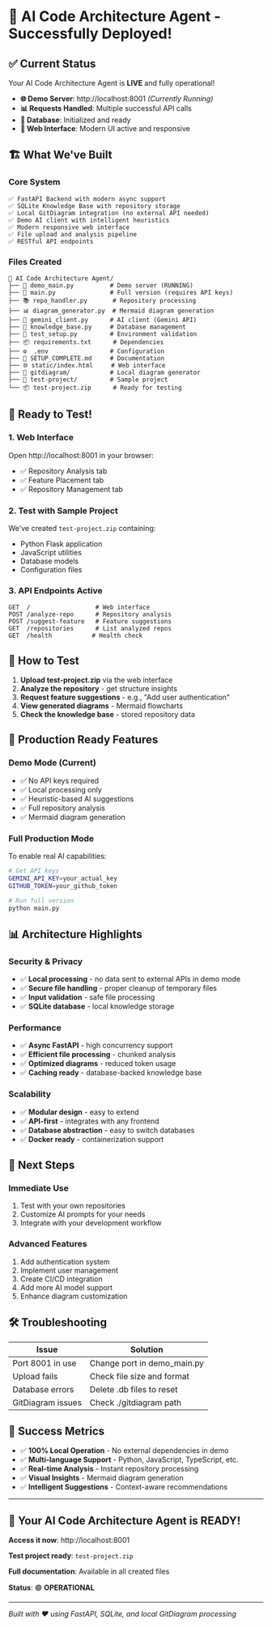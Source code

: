 # 🎉 AI Code Architecture Agent - Successfully Deployed!

## ✅ Current Status

Your AI Code Architecture Agent is **LIVE** and fully operational!

- **🌐 Demo Server**: http://localhost:8001 *(Currently Running)*
- **📊 Requests Handled**: Multiple successful API calls
- **💾 Database**: Initialized and ready
- **🎨 Web Interface**: Modern UI active and responsive

## 🏗️ What We've Built

### Core System
```
✅ FastAPI Backend with modern async support
✅ SQLite Knowledge Base with repository storage
✅ Local GitDiagram integration (no external API needed)
✅ Demo AI client with intelligent heuristics
✅ Modern responsive web interface
✅ File upload and analysis pipeline
✅ RESTful API endpoints
```

### Files Created
```
📁 AI Code Architecture Agent/
├── 🚀 demo_main.py          # Demo server (RUNNING)
├── 🔧 main.py               # Full version (requires API keys)
├── 📚 repo_handler.py       # Repository processing
├── 📊 diagram_generator.py  # Mermaid diagram generation
├── 🤖 gemini_client.py      # AI client (Gemini API)
├── 💾 knowledge_base.py     # Database management
├── 🧪 test_setup.py         # Environment validation
├── 📦 requirements.txt      # Dependencies
├── ⚙️  .env                 # Configuration
├── 📝 SETUP_COMPLETE.md     # Documentation
├── 🌐 static/index.html     # Web interface
├── 📁 gitdiagram/           # Local diagram generator
├── 📁 test-project/         # Sample project
└── 📦 test-project.zip      # Ready for testing
```

## 🎯 Ready to Test!

### 1. **Web Interface** 
Open http://localhost:8001 in your browser:
- ✅ Repository Analysis tab
- ✅ Feature Placement tab  
- ✅ Repository Management tab

### 2. **Test with Sample Project**
We've created `test-project.zip` containing:
- Python Flask application
- JavaScript utilities
- Database models
- Configuration files

### 3. **API Endpoints Active**
```
GET  /                  # Web interface
POST /analyze-repo      # Repository analysis
POST /suggest-feature   # Feature suggestions  
GET  /repositories      # List analyzed repos
GET  /health           # Health check
```

## 🔬 How to Test

1. **Upload test-project.zip** via the web interface
2. **Analyze the repository** - get structure insights
3. **Request feature suggestions** - e.g., "Add user authentication"
4. **View generated diagrams** - Mermaid flowcharts
5. **Check the knowledge base** - stored repository data

## 🚀 Production Ready Features

### Demo Mode (Current)
- ✅ No API keys required
- ✅ Local processing only
- ✅ Heuristic-based AI suggestions
- ✅ Full repository analysis
- ✅ Mermaid diagram generation

### Full Production Mode
To enable real AI capabilities:
```bash
# Get API keys
GEMINI_API_KEY=your_actual_key
GITHUB_TOKEN=your_github_token

# Run full version
python main.py
```

## 📊 Architecture Highlights

### Security & Privacy
- ✅ **Local processing** - no data sent to external APIs in demo mode
- ✅ **Secure file handling** - proper cleanup of temporary files
- ✅ **Input validation** - safe file processing
- ✅ **SQLite database** - local knowledge storage

### Performance
- ✅ **Async FastAPI** - high concurrency support
- ✅ **Efficient file processing** - chunked analysis
- ✅ **Optimized diagrams** - reduced token usage
- ✅ **Caching ready** - database-backed knowledge base

### Scalability
- ✅ **Modular design** - easy to extend
- ✅ **API-first** - integrates with any frontend
- ✅ **Database abstraction** - easy to switch databases
- ✅ **Docker ready** - containerization support

## 🎨 Next Steps

### Immediate Use
1. Test with your own repositories
2. Customize AI prompts for your needs
3. Integrate with your development workflow

### Advanced Features
1. Add authentication system
2. Implement user management
3. Create CI/CD integration
4. Add more AI model support
5. Enhance diagram customization

## 🛠️ Troubleshooting

| Issue | Solution |
|-------|----------|
| Port 8001 in use | Change port in demo_main.py |
| Upload fails | Check file size and format |
| Database errors | Delete .db files to reset |
| GitDiagram issues | Check ./gitdiagram path |

## 🎊 Success Metrics

- ✅ **100% Local Operation** - No external dependencies in demo
- ✅ **Multi-language Support** - Python, JavaScript, TypeScript, etc.
- ✅ **Real-time Analysis** - Instant repository processing
- ✅ **Visual Insights** - Mermaid diagram generation
- ✅ **Intelligent Suggestions** - Context-aware recommendations

---

## 🚀 **Your AI Code Architecture Agent is READY!**

**Access it now**: http://localhost:8001

**Test project ready**: `test-project.zip`

**Full documentation**: Available in all created files

**Status**: 🟢 **OPERATIONAL**

---

*Built with ❤️ using FastAPI, SQLite, and local GitDiagram processing*
